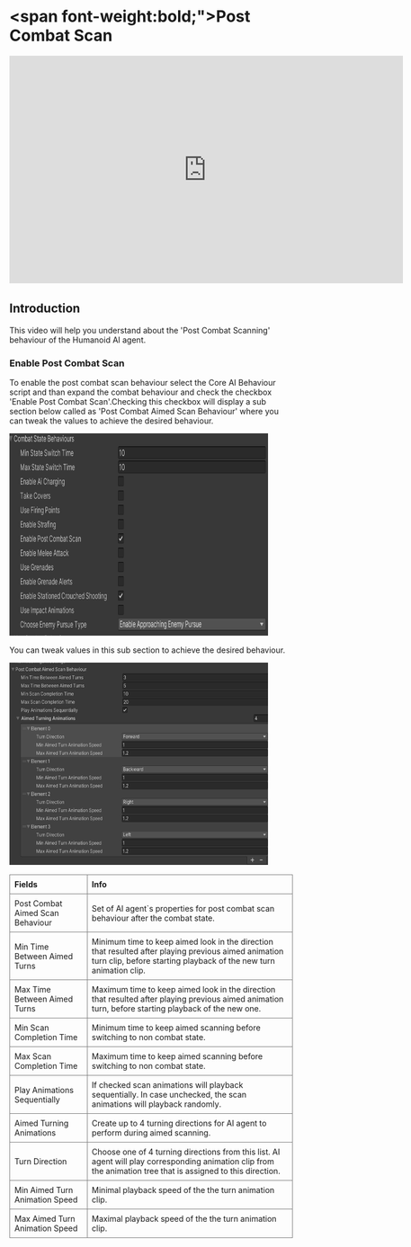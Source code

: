 # <span font-weight:bold;">Post Combat Scan</span>

<div class="video-container">
    <iframe width="700" height="405" src="https://www.youtube.com/embed/hVD0wtHb4UM?si=PUNwfF04UUhETk_2" title="YouTube video player" frameborder="0" allow="accelerometer; autoplay; clipboard-write; encrypted-media; gyroscope; picture-in-picture; web-share" referrerpolicy="strict-origin-when-cross-origin" allowfullscreen></iframe>
</div>

## Introduction
This video will help you understand about the 'Post Combat Scanning' behaviour of the Humanoid AI agent.

### Enable Post Combat Scan
To enable the post combat scan behaviour select the Core AI Behaviour script and than expand the combat behaviour and check the checkbox 'Enable Post Combat Scan'.Checking this checkbox will display a sub section below called as 'Post Combat Aimed Scan Behaviour' where you can tweak the values to achieve the desired behaviour.

<img src="Images/ChooseEnemyPursueType.png" alt="alt text" width="460" height="360">

You can tweak values in this sub section to achieve the desired behaviour.

<img src="Images/PostCombatScanPara.png" alt="alt text" width="460" height="360">

<style>
    .custom-table {
        border-collapse: collapse;
        width: 100%;
    }
    .custom-table th, .custom-table td {
        border: 1px solid grey;
        padding: 8px;
        text-align: left;
    }
</style>

<table class="custom-table">
    <tr>
        <th>Fields</th>
        <th>Info</th>
    </tr>
    <tr>
        <td>Post Combat Aimed Scan Behaviour</td>
        <td>Set of AI agent`s properties for post combat scan behaviour after the combat state.</td>
    </tr>
    <tr>
        <td>Min Time Between Aimed Turns</td>
        <td>Minimum time to keep aimed look in the direction that resulted after playing previous aimed animation turn clip, before starting playback of the new turn animation clip.</td>
    </tr>
    <tr>
        <td>Max Time Between Aimed Turns</td>
        <td>Maximum time to keep aimed look in the direction that resulted after playing previous aimed animation turn, before starting playback of the new one.</td>
    </tr>
    <tr>
        <td>Min Scan Completion Time</td>
        <td>Minimum time to keep aimed scanning before switching to non combat state.</td>
    </tr>
    <tr>
        <td>Max Scan Completion Time</td>
        <td>Maximum time to keep aimed scanning before switching to non combat state.</td>
    </tr>
    <tr>
        <td>Play Animations Sequentially</td>
        <td>If checked scan animations will playback sequentially. In case unchecked, the scan animations will playback randomly.</td>
    </tr>
    <tr>
        <td>Aimed Turning Animations</td>
        <td>Create up to 4 turning directions for AI agent to perform during aimed scanning.</td>
    </tr>
      <tr>
        <td>Turn Direction</td>
        <td>Choose one of 4 turning directions from this list. AI agent will play corresponding animation clip from the animation tree that is assigned to this direction.</td>
    </tr>
    <tr>
        <td>Min Aimed Turn Animation Speed</td>
        <td>Minimal playback speed of the the turn animation clip.</td>
    </tr>
    <tr>
        <td>Max Aimed Turn Animation Speed</td>
        <td>Maximal playback speed of the the turn animation clip.</td>
    </tr>
</table>





